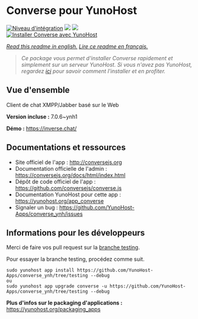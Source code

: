 # Converse pour YunoHost

[![Niveau d'intégration](https://dash.yunohost.org/integration/converse.svg)](https://dash.yunohost.org/appci/app/converse) ![](https://ci-apps.yunohost.org/ci/badges/converse.status.svg) ![](https://ci-apps.yunohost.org/ci/badges/converse.maintain.svg)  
[![Installer Converse avec YunoHost](https://install-app.yunohost.org/install-with-yunohost.svg)](https://install-app.yunohost.org/?app=converse)

*[Read this readme in english.](./README.md)*
*[Lire ce readme en français.](./README_fr.md)*

> *Ce package vous permet d'installer Converse rapidement et simplement sur un serveur YunoHost.
Si vous n'avez pas YunoHost, regardez [ici](https://yunohost.org/#/install) pour savoir comment l'installer et en profiter.*

## Vue d'ensemble

Client de chat XMPP/Jabber basé sur le Web

**Version incluse :** 7.0.6~ynh1

**Démo :** https://inverse.chat/

## Documentations et ressources

* Site officiel de l'app : http://conversejs.org
* Documentation officielle de l'admin : https://conversejs.org/docs/html/index.html
* Dépôt de code officiel de l'app : https://github.com/conversejs/converse.js
* Documentation YunoHost pour cette app : https://yunohost.org/app_converse
* Signaler un bug : https://github.com/YunoHost-Apps/converse_ynh/issues

## Informations pour les développeurs

Merci de faire vos pull request sur la [branche testing](https://github.com/YunoHost-Apps/converse_ynh/tree/testing).

Pour essayer la branche testing, procédez comme suit.
```
sudo yunohost app install https://github.com/YunoHost-Apps/converse_ynh/tree/testing --debug
ou
sudo yunohost app upgrade converse -u https://github.com/YunoHost-Apps/converse_ynh/tree/testing --debug
```

**Plus d'infos sur le packaging d'applications :** https://yunohost.org/packaging_apps